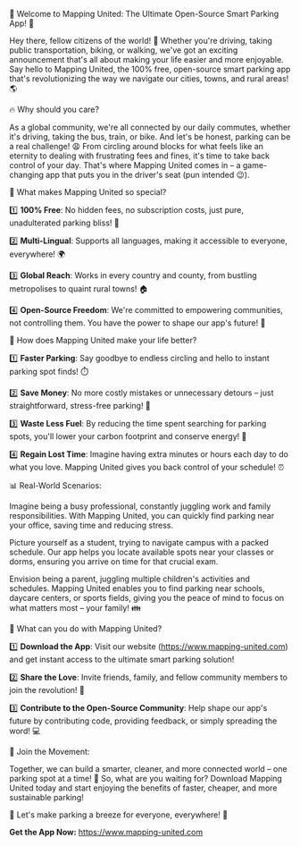 🎉 Welcome to Mapping United: The Ultimate Open-Source Smart Parking App! 🚀

Hey there, fellow citizens of the world! 👋 Whether you're driving, taking public transportation, biking, or walking, we've got an exciting announcement that's all about making your life easier and more enjoyable. Say hello to Mapping United, the 100% free, open-source smart parking app that's revolutionizing the way we navigate our cities, towns, and rural areas! 🌎

🔥 Why should you care?

As a global community, we're all connected by our daily commutes, whether it's driving, taking the bus, train, or bike. And let's be honest, parking can be a real challenge! 😩 From circling around blocks for what feels like an eternity to dealing with frustrating fees and fines, it's time to take back control of your day. That's where Mapping United comes in – a game-changing app that puts you in the driver's seat (pun intended 😉).

🌟 What makes Mapping United so special?

1️⃣ **100% Free**: No hidden fees, no subscription costs, just pure, unadulterated parking bliss! 🎁

2️⃣ **Multi-Lingual**: Supports all languages, making it accessible to everyone, everywhere! 🌍

3️⃣ **Global Reach**: Works in every country and county, from bustling metropolises to quaint rural towns! 🏠

4️⃣ **Open-Source Freedom**: We're committed to empowering communities, not controlling them. You have the power to shape our app's future! 🤝

🔧 How does Mapping United make your life better?

1️⃣ **Faster Parking**: Say goodbye to endless circling and hello to instant parking spot finds! ⏱️

2️⃣ **Save Money**: No more costly mistakes or unnecessary detours – just straightforward, stress-free parking! 💸

3️⃣ **Waste Less Fuel**: By reducing the time spent searching for parking spots, you'll lower your carbon footprint and conserve energy! 🌿

4️⃣ **Regain Lost Time**: Imagine having extra minutes or hours each day to do what you love. Mapping United gives you back control of your schedule! ⏰

📊 Real-World Scenarios:

Imagine being a busy professional, constantly juggling work and family responsibilities. With Mapping United, you can quickly find parking near your office, saving time and reducing stress.

Picture yourself as a student, trying to navigate campus with a packed schedule. Our app helps you locate available spots near your classes or dorms, ensuring you arrive on time for that crucial exam.

Envision being a parent, juggling multiple children's activities and schedules. Mapping United enables you to find parking near schools, daycare centers, or sports fields, giving you the peace of mind to focus on what matters most – your family! 👪

🌈 What can you do with Mapping United?

1️⃣ **Download the App**: Visit our website (https://www.mapping-united.com) and get instant access to the ultimate smart parking solution!

2️⃣ **Share the Love**: Invite friends, family, and fellow community members to join the revolution! 🤩

3️⃣ **Contribute to the Open-Source Community**: Help shape our app's future by contributing code, providing feedback, or simply spreading the word! 💻

🌟 Join the Movement:

Together, we can build a smarter, cleaner, and more connected world – one parking spot at a time! 🚀 So, what are you waiting for? Download Mapping United today and start enjoying the benefits of faster, cheaper, and more sustainable parking!

🎉 Let's make parking a breeze for everyone, everywhere! 👏

**Get the App Now:** https://www.mapping-united.com